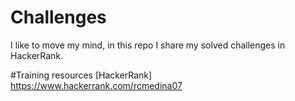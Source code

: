 # Challenges
I like to move my mind, in this repo I share my solved challenges in HackerRank.

#Training resources
[HackerRank] https://www.hackerrank.com/rcmedina07
